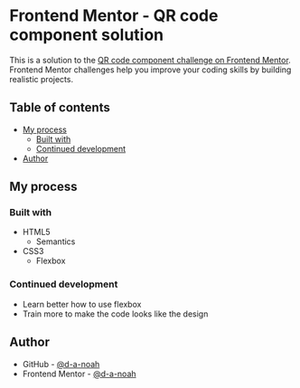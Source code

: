 # Frontend Mentor - QR code component solution

This is a solution to the [QR code component challenge on Frontend Mentor](https://www.frontendmentor.io/challenges/qr-code-component-iux_sIO_H). Frontend Mentor challenges help you improve your coding skills by building realistic projects. 

## Table of contents

- [My process](#my-process)
  - [Built with](#built-with)
  - [Continued development](#continued-development)
- [Author](#author)

## My process

### Built with

- HTML5
  - Semantics
- CSS3
  - Flexbox

### Continued development

- Learn better how to use flexbox
- Train more to make the code looks like the design

## Author

- GitHub - [@d-a-noah](https://github.com/d-a-noah)
- Frontend Mentor - [@d-a-noah](https://www.frontendmentor.io/profile/d-a-noah)